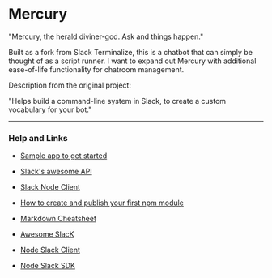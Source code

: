 # Mercury

"Mercury, the herald diviner-god. Ask and things happen."

Built as a fork from Slack Terminalize, this is a chatbot that can simply be thought of as a script runner. I want to expand out Mercury with additional ease-of-life functionality for chatroom management.

Description from the original project:

"Helps build a command-line system in Slack, to create a custom vocabulary for your bot."

---
### Help and Links

- [Sample app to get started](https://github.com/ggauravr/slack-sample-cli)
- [Slack's awesome API](https://api.slack.com/)
- [Slack Node Client](https://github.com/slackhq/node-slack-client)
- [How to create and publish your first npm module](https://medium.com/@jdaudier/how-to-create-and-publish-your-first-node-js-module-444e7585b738#.blw7wmjwl)
- [Markdown Cheatsheet](https://github.com/adam-p/markdown-here/wiki/Markdown-Cheatsheet)

- [Awesome SlacK](https://github.com/matiassingers/awesome-slack#javascript)
- [Node Slack Client](https://github.com/slackhq/node-slack-client)
- [Node Slack SDK](https://github.com/slackapi/node-slack-sdk)
